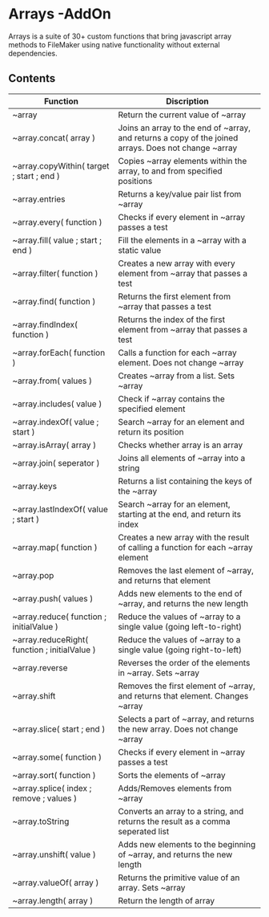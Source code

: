 # Arrays -AddOn

Arrays is a suite of 30+ custom functions that bring javascript array methods to FileMaker using native functionality without external dependencies.

## Contents

| Function | Discription |
| --- | --- |
| ~array | Return the current value of ~array |
| ~array.concat( array ) | Joins an array to the end of ~array, and returns a copy of the joined arrays. Does not change ~array |
| ~array.copyWithin( target ; start ; end ) | Copies ~array elements within the array, to and from specified positions  |
| ~array.entries | Returns a key/value pair list from ~array |
| ~array.every( function ) | Checks if every element in ~array passes a test |
| ~array.fill( value ; start ; end ) | Fill the elements in a ~array with a static value |
| ~array.filter( function ) | Creates a new array with every element from ~array that passes a test |
| ~array.find( function ) | Returns the first element from ~array that passes a test |
| ~array.findIndex( function ) | Returns the index of the first element from ~array that passes a test |
| ~array.forEach( function ) | Calls a function for each ~array element. Does not change ~array |
| ~array.from( values ) | Creates ~array from a list. Sets ~array |
| ~array.includes( value ) | Check if ~array contains the specified element |
| ~array.indexOf( value ; start ) | Search ~array for an element and return its position |
| ~array.isArray( array ) | Checks whether array is an array |
| ~array.join( seperator ) | Joins all elements of ~array into a string |
| ~array.keys | Returns a list containing the keys of the ~array |
| ~array.lastIndexOf( value ; start ) | Search ~array for an element, starting at the end, and return its index |
| ~array.map( function ) | Creates a new array with the result of calling a function for each ~array element |
| ~array.pop | Removes the last element of ~array, and returns that element |
| ~array.push( values ) | Adds new elements to the end of ~array, and returns the new length |
| ~array.reduce( function ; initialValue ) | Reduce the values of ~array to a single value (going left-to-right) |
| ~array.reduceRight( function ; initialValue ) | Reduce the values of ~array to a single value (going right-to-left) |
| ~array.reverse | Reverses the order of the elements in ~array. Sets ~array |
| ~array.shift | Removes the first element of ~array, and returns that element. Changes ~array |
| ~array.slice( start ; end ) | Selects a part of ~array, and returns the new array. Does not change ~array |
| ~array.some( function ) | Checks if every element in ~array passes a test |
| ~array.sort( function ) | Sorts the elements of ~array |
| ~array.splice( index ; remove ; values ) | Adds/Removes elements from ~array |
| ~array.toString | Converts an array to a string, and returns the result as a comma seperated list |
| ~array.unshift( value ) | Adds new elements to the beginning of ~array, and returns the new length |
| ~array.valueOf( array ) | Returns the primitive value of an array. Sets ~array |
| ~array.length( array ) | Return the length of array |
